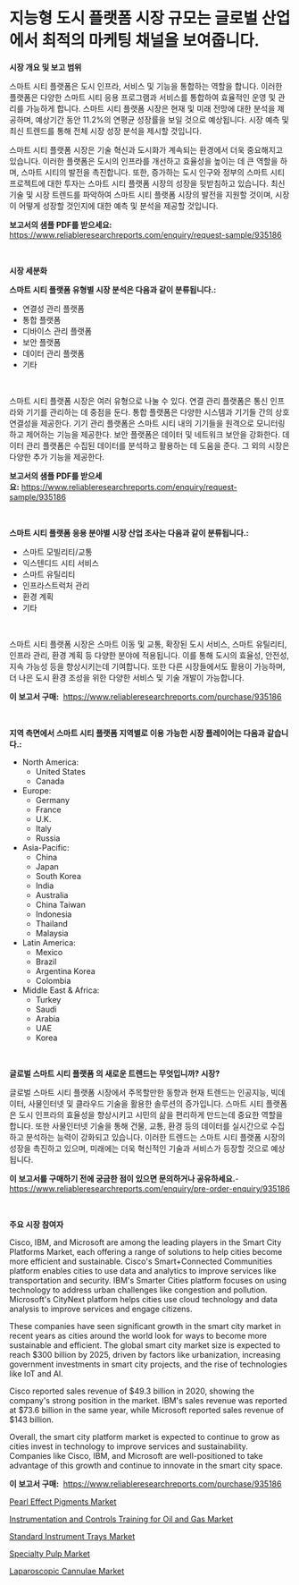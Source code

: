 <p><h1>지능형 도시 플랫폼 시장 규모는 글로벌 산업에서 최적의 마케팅 채널을 보여줍니다.</h1></p><p><strong>시장 개요 및 보고 범위</strong></p>
<p><p>스마트 시티 플랫폼은 도시 인프라, 서비스 및 기능을 통합하는 역할을 합니다. 이러한 플랫폼은 다양한 스마트 시티 응용 프로그램과 서비스를 통합하여 효율적인 운영 및 관리를 가능하게 합니다. 스마트 시티 플랫폼 시장은 현재 및 미래 전망에 대한 분석을 제공하며, 예상기간 동안 11.2%의 연평균 성장률을 보일 것으로 예상됩니다. 시장 예측 및 최신 트렌드를 통해 전체 시장 성장 분석을 제시할 것입니다. </p><p>스마트 시티 플랫폼 시장은 기술 혁신과 도시화가 계속되는 환경에서 더욱 중요해지고 있습니다. 이러한 플랫폼은 도시의 인프라를 개선하고 효율성을 높이는 데 큰 역할을 하며, 스마트 시티의 발전을 촉진합니다. 또한, 증가하는 도시 인구와 정부의 스마트 시티 프로젝트에 대한 투자는 스마트 시티 플랫폼 시장의 성장을 뒷받침하고 있습니다. 최신 기술 및 시장 트렌드를 파악하여 스마트 시티 플랫폼 시장의 발전을 지원할 것이며, 시장이 어떻게 성장할 것인지에 대한 예측 및 분석을 제공할 것입니다.</p></p>
<p><strong>보고서의 샘플 PDF를 받으세요:</strong> <a href="https://www.reliableresearchreports.com/enquiry/request-sample/935186">https://www.reliableresearchreports.com/enquiry/request-sample/935186</a></p>
<p>&nbsp;</p>
<p><strong>시장 세분화</strong></p>
<p><strong>스마트 시티 플랫폼 유형별 시장 분석은 다음과 같이 분류됩니다.:</strong></p>
<p><ul><li>연결성 관리 플랫폼</li><li>통합 플랫폼</li><li>디바이스 관리 플랫폼</li><li>보안 플랫폼</li><li>데이터 관리 플랫폼</li><li>기타</li></ul></p>
<p>&nbsp;</p>
<p><p>스마트 시티 플랫폼 시장은 여러 유형으로 나눌 수 있다. 연결 관리 플랫폼은 통신 인프라와 기기를 관리하는 데 중점을 둔다. 통합 플랫폼은 다양한 시스템과 기기들 간의 상호 연결성을 제공한다. 기기 관리 플랫폼은 스마트 시티 내의 기기들을 원격으로 모니터링하고 제어하는 기능을 제공한다. 보안 플랫폼은 데이터 및 네트워크 보안을 강화한다. 데이터 관리 플랫폼은 수집된 데이터를 분석하고 활용하는 데 도움을 준다. 그 외의 시장은 다양한 추가 기능을 제공한다.</p></p>
<p><strong>보고서의 샘플 PDF를 받으세요:</strong>&nbsp;<a href="https://www.reliableresearchreports.com/enquiry/request-sample/935186">https://www.reliableresearchreports.com/enquiry/request-sample/935186</a></p>
<p>&nbsp;</p>
<p><strong> 스마트 시티 플랫폼 응용 분야별 시장 산업 조사는 다음과 같이 분류됩니다.:</strong></p>
<p><ul><li>스마트 모빌리티/교통</li><li>익스텐디드 시티 서비스</li><li>스마트 유틸리티</li><li>인프라스트럭처 관리</li><li>환경 계획</li><li>기타</li></ul></p>
<p>&nbsp;</p>
<p><p>스마트 시티 플랫폼 시장은 스마트 이동 및 교통, 확장된 도시 서비스, 스마트 유틸리티, 인프라 관리, 환경 계획 등 다양한 분야에 적용됩니다. 이를 통해 도시의 효율성, 안전성, 지속 가능성 등을 향상시키는데 기여합니다. 또한 다른 시장들에서도 활용이 가능하며, 더 나은 도시 환경 조성을 위한 다양한 서비스 및 기술 개발이 가능합니다.</p></p>
<p><strong>이 보고서 구매:</strong>&nbsp; <a href="https://www.reliableresearchreports.com/purchase/935186">https://www.reliableresearchreports.com/purchase/935186</a></p>
<p>&nbsp;</p>
<p><strong>지역 측면에서 스마트 시티 플랫폼 지역별로 이용 가능한 시장 플레이어는 다음과 같습니다.:</strong></p>
<p><ul>
    <li>
        North America:
        <ul>
            <li>United States</li>
            <li>Canada</li>
        </ul>
    </li>
    <li>
        Europe:
        <ul>
            <li>Germany</li>
            <li>France</li>
            <li>U.K.</li>
            <li>Italy</li>
            <li>Russia</li>
        </ul>
    </li>
    <li>
        Asia-Pacific:
        <ul>
            <li>China</li>
            <li>Japan</li>
            <li>South Korea</li>
            <li>India</li>
            <li>Australia</li>
            <li>China Taiwan</li>
            <li>Indonesia</li>
            <li>Thailand</li>
            <li>Malaysia</li>
        </ul>
    </li>
    <li>
        Latin America:
        <ul>
            <li>Mexico</li>
            <li>Brazil</li>
            <li>Argentina Korea</li>
            <li>Colombia</li>
        </ul>
    </li>
    <li>
        Middle East & Africa:
        <ul>
            <li>Turkey</li>
            <li>Saudi</li>
            <li>Arabia</li>
            <li>UAE</li>
            <li>Korea</li>
        </ul>
    </li>
    </ul></p>
<p>&nbsp;</p>
<p><strong>글로벌 스마트 시티 플랫폼 의 새로운 트렌드는 무엇입니까? 시장?</strong></p>
<p><p>글로벌 스마트 시티 플랫폼 시장에서 주목할만한 동향과 현재 트렌드는 인공지능, 빅데이터, 사물인터넷 및 클라우드 기술을 활용한 솔루션의 증가입니다. 스마트 시티 플랫폼은 도시 인프라의 효율성을 향상시키고 시민의 삶을 편리하게 만드는데 중요한 역할을 합니다. 또한 사물인터넷 기술을 통해 건물, 교통, 환경 등의 데이터를 실시간으로 수집하고 분석하는 능력이 강화되고 있습니다. 이러한 트렌드는 스마트 시티 플랫폼 시장의 성장을 촉진하고 있으며, 미래에는 더욱 혁신적인 기술과 서비스가 등장할 것으로 예상됩니다.</p></p>
<p><strong>이 보고서를 구매하기 전에 궁금한 점이 있으면 문의하거나 공유하세요.</strong>- <a href="https://www.reliableresearchreports.com/enquiry/pre-order-enquiry/935186">https://www.reliableresearchreports.com/enquiry/pre-order-enquiry/935186</a></p>
<p>&nbsp;</p>
<p><strong>주요 시장 참여자</strong></p>
<p><p>Cisco, IBM, and Microsoft are among the leading players in the Smart City Platforms Market, each offering a range of solutions to help cities become more efficient and sustainable. Cisco's Smart+Connected Communities platform enables cities to use data and analytics to improve services like transportation and security. IBM's Smarter Cities platform focuses on using technology to address urban challenges like congestion and pollution. Microsoft's CityNext platform helps cities use cloud technology and data analysis to improve services and engage citizens.</p><p>These companies have seen significant growth in the smart city market in recent years as cities around the world look for ways to become more sustainable and efficient. The global smart city market size is expected to reach $300 billion by 2025, driven by factors like urbanization, increasing government investments in smart city projects, and the rise of technologies like IoT and AI.</p><p>Cisco reported sales revenue of $49.3 billion in 2020, showing the company's strong position in the market. IBM's sales revenue was reported at $73.6 billion in the same year, while Microsoft reported sales revenue of $143 billion.</p><p>Overall, the smart city platform market is expected to continue to grow as cities invest in technology to improve services and sustainability. Companies like Cisco, IBM, and Microsoft are well-positioned to take advantage of this growth and continue to innovate in the smart city space.</p></p>
<p><strong>이 보고서 구매:</strong>&nbsp;&nbsp;<a href="https://www.reliableresearchreports.com/purchase/935186">https://www.reliableresearchreports.com/purchase/935186</a></p>
<p><p><a href="https://view.publitas.com/reportprime-1/pearl-effect-pigments-market-size-market-share-and-global-market-analysis-report-2024-2031/">Pearl Effect Pigments Market</a></p><p><a href="https://github.com/Hazelklievgspy6vdcsmu106w/Market-Research-Report-List-1/blob/main/instrumentation-and-controls-training-for-oil-and-gas-market.md">Instrumentation and Controls Training for Oil and Gas Market</a></p><p><a href="https://funky-papaya-cf4.notion.site/Standard-Instrument-Trays-Market-Research-Report-Provides-thorough-Industry-Overview-which-offers-a-12b06bdd5ab24df4af06ada09abf29df">Standard Instrument Trays Market</a></p><p><a href="https://view.publitas.com/reportprime-1/global-specialty-pulp-market-size-and-market-trends-insights-and-projections-from-2024-to-2031/">Specialty Pulp Market</a></p><p><a href="https://sore-arch-6db.notion.site/Global-Laparoscopic-Cannulae-Market-Size-and-Market-Trends-Insights-and-Projections-from-2024-to-20-31dfba1cedf943fda9bb890871139d2e">Laparoscopic Cannulae Market</a></p></p>
